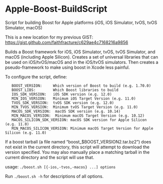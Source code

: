 # Apple-Boost-BuildScript
Script for building Boost for Apple platforms (iOS, iOS Simulator, tvOS, tvOS Simulator, macOS)

This is a new location for my previous GIST:
    https://gist.github.com/faithfracture/c629ae4c7168216a9856

Builds a Boost framework for iOS, iOS Simulator, tvOS, tvOS Simulator, and macOS (including Apple Silicon).
Creates a set of universal libraries that can be used on iOS/tvOS/macOS and in the
iOS/tvOS simulators. Then creates a pseudo-framework to make using boost in Xcode
less painful.

To configure the script, define:
```
   BOOST_VERSION:     Which version of Boost to build (e.g. 1.70.0)
   BOOST_LIBS:        Which Boost libraries to build
   IOS_SDK_VERSION:   iOS SDK version (e.g. 12.0)
   MIN_IOS_VERSION:   Minimum iOS Target Version (e.g. 11.0)
   TVOS_SDK_VERSION:  tvOS SDK version (e.g. 12.0)
   MIN_TVOS_VERSION:  Minimum tvOS Target Version (e.g. 11.0)
   MACOS_SDK_VERSION:  macOS SDK version (e.g. 10.14)
   MIN_MACOS_VERSION:  Minimum macOS Target Version (e.g. 10.12)
   MACOS_SILICON_SDK_VERSION: macOS SDK version for Apple Silicon (e.g. 11.0)
   MIN_MACOS_SILICON_VERSION: Minimum macOS Target Version for Apple Silicon (e.g. 11.0)
```

If a boost tarball (a file named “boost_$BOOST_VERSION2.tar.bz2”) does not
exist in the current directory, this script will attempt to download the
version specified. You may also manually place a matching tarball in the 
current directory and the script will use that.

usage: `./boost.sh [{-ios,-tvos,-macos} ...] options`

Run `./boost.sh -h` for descriptions of all options.
